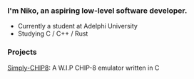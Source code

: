### I'm Niko, an aspiring low-level software developer.
-  Currently a student at Adelphi University
-  Studying C / C++ / Rust

### Projects

[Simply-CHIP8](https://github.com/simplynarx/Simply-CHIP8): A W.I.P CHIP-8 emulator written in C

<!--
**simplynarx/simplynarx** is a ✨ _special_ ✨ repository because its `README.md` (this file) appears on your GitHub profile.

Here are some ideas to get you started:

- 🔭 I’m currently working on ...
- 🌱 I’m currently learning ...
- 👯 I’m looking to collaborate on ...
- 🤔 I’m looking for help with ...
- 💬 Ask me about ...
- 📫 How to reach me: ...
- 😄 Pronouns: ...
- ⚡ Fun fact: ...
-->
